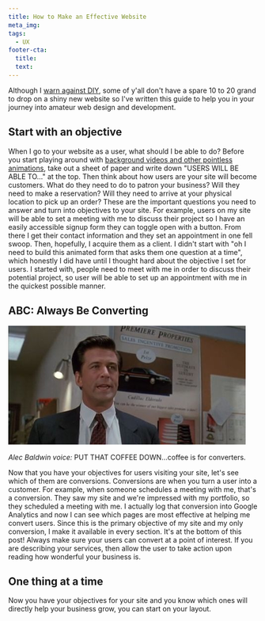 ```yaml
---
title: How to Make an Effective Website
meta_img:
tags:
  - UX
footer-cta:
  title:
  text:
---
```

Although I [warn against DIY](https://edcupaioli.com/blog/di-why-5-reasons-to-get-a-custom-website-for-your-business/), some of y'all don't have a spare 10 to 20 grand to drop on a shiny new website so I've written this guide to help you in your journey into amateur web design and development.

## Start with an objective

When I go to your website as a user, what should I be able to do? Before you start playing around with [background videos and other pointless animations](https://edcupaioli.com/blog/8-ux-trends-that-need-to-go/), take out a sheet of paper and write down "USERS WILL BE ABLE TO…" at the top. Then think about how users are your site will become customers. What do they need to do to patron your business? Will they need to make a reservation? Will they need to arrive at your physical location to pick up an order? These are the important questions you need to answer and turn into objectives to your site. For example, users on my site will be able to set a meeting with me to discuss their project so I have an easily accessible signup form they can toggle open with a button. From there I get their contact information and they set an appointment in one fell swoop. Then, hopefully, I acquire them as a client. I didn't start with "oh I need to build this animated form that asks them one question at a time", which honestly I did have until I thought hard about the objective I set for users. I started with, people need to meet with me in order to discuss their potential project, so user will be able to set up an appointment with me in the quickest possible manner.

## ABC: Always Be Converting

![Alec Baldwin in a suit yelling at Jack Lemon in the classic film Glengarry Glenross](/images/gggr-20cars-20-20eldorado-202.jpg)

*Alec Baldwin voice:* PUT THAT COFFEE DOWN…coffee is for converters.

Now that you have your objectives for users visiting your site, let's see which of them are conversions. Conversions are when you turn a user into a customer. For example, when someone schedules a meeting with me, that's a conversion. They saw my site and we're impressed with my portfolio, so they scheduled a meeting with me. I actually log that conversion into Google Analytics and now I can see which pages are most effective at helping me convert users. Since this is the primary objective of my site and my only conversion, I make it available in every section. It's at the bottom of this post\! Always make sure your users can convert at a point of interest. If you are describing your services, then allow the user to take action upon reading how wonderful your business is.

## One thing at a time

Now you have your objectives for your site and you know which ones will directly help your business grow, you can start on your layout.